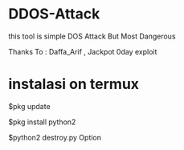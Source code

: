 # DDOS-Attack
this tool is simple DOS Attack But Most Dangerous

Thanks To : Daffa_Arif , Jackpot 0day exploit

# instalasi on termux
$pkg update

$pkg install python2

$python2 destroy.py <url> Option
